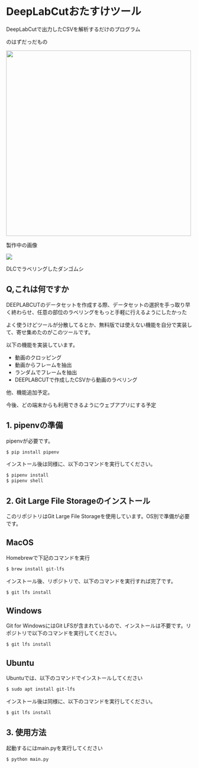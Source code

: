 # DeepLabCutおたすけツール
DeepLabCutで出力したCSVを解析するだけのプログラム

のはずだっだもの

<img src="https://github.com/alrab223/DeepLabCut_Analyzes/blob/make_GUI/static/readme/gui.png" width="500px">

製作中の画像

<img src="https://github.com/alrab223/DeepLabCut_Analyzes/blob/make_GUI/static/readme/roly.gif">

DLCでラベリングしたダンゴムシ
## Q,これは何ですか

DEEPLABCUTのデータセットを作成する際、データセットの選択を手っ取り早く終わらせ、任意の部位のラベリングをもっと手軽に行えるようにしたかった


よく使うけどツールが分散してるとか、無料版では使えない機能を自分で実装して、寄せ集めたのがこのツールです。

以下の機能を実装しています。

* 動画のクロッピング
* 動画からフレームを抽出
* ランダムでフレームを抽出
* DEEPLABCUTで作成したCSVから動画のラベリング

他、機能追加予定。

今後、どの端末からも利用できるようにウェブアプリにする予定

## 1. pipenvの準備
pipenvが必要です。
```sh
$ pip install pipenv
```
インストール後は同様に、以下のコマンドを実行してください。
```sh
$ pipenv install
$ pipenv shell
```

## 2. Git Large File Storageのインストール
このリポジトリはGit Large File Storageを使用しています。OS別で準備が必要です。
## MacOS
Homebrewで下記のコマンドを実行

```sh
$ brew install git-lfs
```
インストール後、リポジトリで、以下のコマンドを実行すれば完了です。
```sh
$ git lfs install
```

## Windows
Git for WindowsにはGit LFSが含まれているので、インストールは不要です。リポジトリで以下のコマンドを実行してください。
```sh
$ git lfs install
```

## Ubuntu
Ubuntuでは、以下のコマンドでインストールしてください
```sh
$ sudo apt install git-lfs
```
インストール後は同様に、以下のコマンドを実行してください。
```sh
$ git lfs install
```

## 3. 使用方法
起動するにはmain.pyを実行してください
```sh
$ python main.py
```